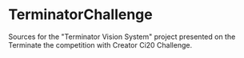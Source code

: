 # TerminatorChallenge
Sources for the "Terminator Vision System" project presented on the Terminate the competition with Creator Ci20 Challenge.
